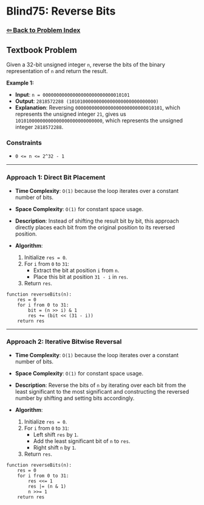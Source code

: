 # Blind75: Reverse Bits

### [⇦ Back to Problem Index](../../index.md)

## Textbook Problem

Given a 32-bit unsigned integer `n`, reverse the bits of the binary representation of `n` and return the result.

**Example 1:**

-   **Input**: `n = 00000000000000000000000000010101`
-   **Output**: `2818572288 (10101000000000000000000000000000)`
-   **Explanation**: Reversing `00000000000000000000000000010101`, which represents the unsigned integer `21`, gives us `10101000000000000000000000000000`, which represents the unsigned integer `2818572288`.

### Constraints

-   `0 <= n <= 2^32 - 1`

---

### Approach 1: Direct Bit Placement

-   **Time Complexity**: `O(1)` because the loop iterates over a constant number of bits.
-   **Space Complexity**: `O(1)` for constant space usage.
-   **Description**: Instead of shifting the result bit by bit, this approach directly places each bit from the original position to its reversed position.
-   **Algorithm**:

    1.  Initialize `res = 0`.
    2.  For `i` from `0` to `31`:
        -   Extract the bit at position `i` from `n`.
        -   Place this bit at position `31 - i` in `res`.
    3.  Return `res`.

```pseudo
function reverseBits(n):
    res = 0
    for i from 0 to 31:
        bit = (n >> i) & 1
        res += (bit << (31 - i))
    return res
```

---

### Approach 2: Iterative Bitwise Reversal

-   **Time Complexity**: `O(1)` because the loop iterates over a constant number of bits.
-   **Space Complexity**: `O(1)` for constant space usage.
-   **Description**: Reverse the bits of `n` by iterating over each bit from the least significant to the most significant and constructing the reversed number by shifting and setting bits accordingly.
-   **Algorithm**:

    1.  Initialize `res = 0`.
    2.  For `i` from `0` to `31`:
        -   Left shift `res` by `1`.
        -   Add the least significant bit of `n` to `res`.
        -   Right shift `n` by `1`.
    3.  Return `res`.

```pseudo
function reverseBits(n):
	res = 0
	for i from 0 to 31:
		res <<= 1
		res |= (n & 1)
		n >>= 1
	return res
```

